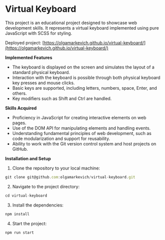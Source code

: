 # Virtual Keyboard
This project is an educational project designed to showcase web development skills. It represents a virtual keyboard implemented using pure JavaScript with SCSS for styling.

Deployed project: [https://olgamarkevich.github.io/virtual-keyboard/](https://olgamarkevich.github.io/virtual-keyboard/)

**Implemented Features**

* The keyboard is displayed on the screen and simulates the layout of a standard physical keyboard.
* Interaction with the keyboard is possible through both physical keyboard key presses and mouse clicks.
* Basic keys are supported, including letters, numbers, space, Enter, and others.
* Key modifiers such as Shift and Ctrl are handled.

**Skills Acquired**

* Proficiency in JavaScript for creating interactive elements on web pages.
* Use of the DOM API for manipulating elements and handling events.
* Understanding fundamental principles of web development, such as code modularization and support for reusability.
* Ability to work with the Git version control system and host projects on GitHub.

**Installation and Setup**

1. Clone the repository to your local machine:
   
```javascript
git clone git@github.com:olgamarkevich/virtual-keyboard.git
```
2. Navigate to the project directory:
```javascript
cd virtual-keyboard
```
3. Install the dependencies:
```javascript
npm install
```
4. Start the project:
```javascript
npm run start
```
